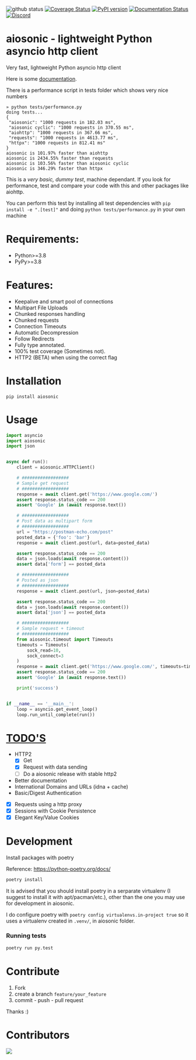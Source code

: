 
![github status](https://github.com/sonic182/aiosonic/actions/workflows/python.yml/badge.svg)
[![Coverage Status](https://coveralls.io/repos/github/sonic182/aiosonic/badge.svg?branch=master)](https://coveralls.io/github/sonic182/aiosonic?branch=master)
[![PyPI version](https://badge.fury.io/py/aiosonic.svg)](https://badge.fury.io/py/aiosonic)
[![Documentation Status](https://readthedocs.org/projects/aiosonic/badge/?version=latest)](https://aiosonic.readthedocs.io/en/latest/?badge=latest)
[![Discord](https://img.shields.io/discord/898929656969965648)](https://discord.gg/e7tBnYSRjj)

# aiosonic - lightweight Python asyncio http client


Very fast, lightweight Python asyncio http client

Here is some [documentation](https://aiosonic.readthedocs.io/en/latest/).

There is a performance script in tests folder which shows very nice numbers

```
» python tests/performance.py
doing tests...
{
 "aiosonic": "1000 requests in 182.03 ms",
 "aiosonic cyclic": "1000 requests in 370.55 ms",
 "aiohttp": "1000 requests in 367.66 ms",
 "requests": "1000 requests in 4613.77 ms",
 "httpx": "1000 requests in 812.41 ms"
}
aiosonic is 101.97% faster than aiohttp
aiosonic is 2434.55% faster than requests
aiosonic is 103.56% faster than aiosonic cyclic
aiosonic is 346.29% faster than httpx
```

This is a *very basic, dummy test*, machine dependant. If you look for performance, test and compare your code with this and other packages like aiohttp.

You can perform this test by installing all test dependencies with `pip install -e ".[test]"` and doing `python tests/performance.py` in your own machine

# Requirements:

* Python>=3.8
* PyPy>=3.8


# Features:

* Keepalive and smart pool of connections
* Multipart File Uploads
* Chunked responses handling
* Chunked requests
* Connection Timeouts
* Automatic Decompression
* Follow Redirects
* Fully type annotated.
* 100% test coverage (Sometimes not).
* HTTP2 (BETA) when using the correct flag

# Installation

`pip install aiosonic`

# Usage

```python
import asyncio
import aiosonic
import json


async def run():
    client = aiosonic.HTTPClient()

    # ##################
    # Sample get request
    # ##################
    response = await client.get('https://www.google.com/')
    assert response.status_code == 200
    assert 'Google' in (await response.text())

    # ##################
    # Post data as multipart form
    # ##################
    url = "https://postman-echo.com/post"
    posted_data = {'foo': 'bar'}
    response = await client.post(url, data=posted_data)

    assert response.status_code == 200
    data = json.loads(await response.content())
    assert data['form'] == posted_data

    # ##################
    # Posted as json
    # ##################
    response = await client.post(url, json=posted_data)

    assert response.status_code == 200
    data = json.loads(await response.content())
    assert data['json'] == posted_data

    # ##################
    # Sample request + timeout
    # ##################
    from aiosonic.timeout import Timeouts
    timeouts = Timeouts(
        sock_read=10,
        sock_connect=3
    )
    response = await client.get('https://www.google.com/', timeouts=timeouts)
    assert response.status_code == 200
    assert 'Google' in (await response.text())

    print('success')


if __name__ == '__main__':
    loop = asyncio.get_event_loop()
    loop.run_until_complete(run())
```

# [TODO'S](https://github.com/sonic182/aiosonic/projects/1)

* HTTP2
  * [x] Get
  * [x] Request with data sending
  * [ ] Do a aiosonic release with stable http2
* Better documentation
* International Domains and URLs (idna + cache)
* Basic/Digest Authentication
* [x] Requests using a http proxy
* [x] Sessions with Cookie Persistence
* [x] Elegant Key/Value Cookies

# Development

Install packages with poetry

Reference: https://python-poetry.org/docs/

```bash
poetry install
```

It is advised that you should install poetry in a serparate virtualenv (I suggest to install it with apt/pacman/etc.), other than the one you may use for development in aiosonic.

I do configure poetry with `poetry config virtualenvs.in-project true` so it uses a virtualenv created in `.venv/`, in aiosonic folder.

### Running tests

```bash
poetry run py.test
```

# Contribute

1. Fork
2. create a branch `feature/your_feature`
3. commit - push - pull request

Thanks :)

# Contributors

<a href="https://github.com/sonic182/aiosonic/graphs/contributors">
 <img src="https://contributors-img.web.app/image?repo=sonic182/aiosonic" />
</a>
